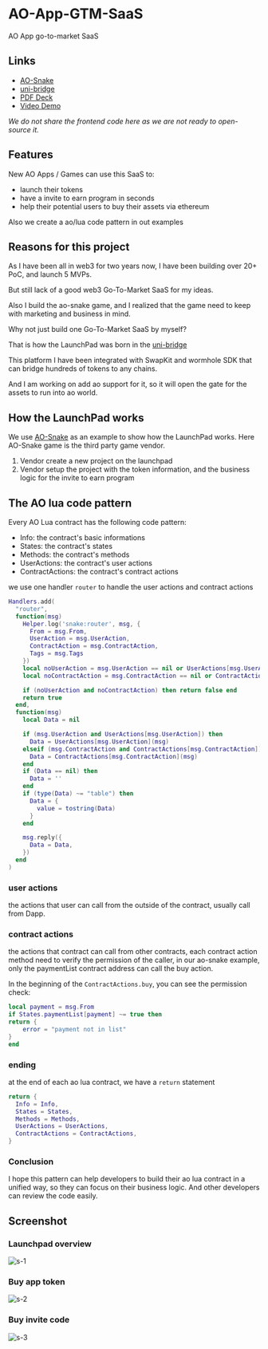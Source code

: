 # AO-App-GTM-SaaS

AO App go-to-market SaaS

## Links

- [AO-Snake](https://ao-snake.rwa-wallet.com)
- [uni-bridge](https://ub.rwa-wallet.com)
- [PDF Deck](./ao-app-gtm-saas.pdf)
- [Video Demo](https://www.loom.com/share/65cfebf614184058b968b163c5561780)

_We do not share the frontend code here as we are not ready to open-source it._

## Features

New AO Apps / Games can use this SaaS to:

- launch their tokens
- have a invite to earn program in seconds
- help their potential users to buy their assets via ethereum

Also we create a ao/lua code pattern in out examples

## Reasons for this project

As I have been all in web3 for two years now, I have been building over 20+ PoC, and launch 5 MVPs.

But still lack of a good web3 Go-To-Market SaaS for my ideas.

Also I build the ao-snake game, and I realized that the game need to keep with marketing and business in mind.

Why not just build one Go-To-Market SaaS by myself?

That is how the LaunchPad was born in the [uni-bridge](https://ub.rwa-wallet.com)

This platform I have been integrated with SwapKit and wormhole SDK that can bridge hundreds of tokens to any chains.

And I am working on add ao support for it, so it will open the gate for the assets to run into ao world.

## How the LaunchPad works

We use [AO-Snake](https://ao-snake.rwa-wallet.com) as an example to show how the LaunchPad works.
Here AO-Snake game is the third party game vendor.

1. Vendor create a new project on the launchpad
2. Vendor setup the project with the token information, and the business logic for the invite to earn program

## The AO lua code pattern

Every AO Lua contract has the following code pattern:

- Info: the contract's basic informations
- States: the contract's states
- Methods: the contract's methods
- UserActions: the contract's user actions
- ContractActions: the contract's contract actions

we use one handler `router` to handle the user actions and contract actions

```lua
Handlers.add(
  "router",
  function(msg)
    Helper.log('snake:router', msg, {
      From = msg.From,
      UserAction = msg.UserAction,
      ContractAction = msg.ContractAction,
      Tags = msg.Tags
    })
    local noUserAction = msg.UserAction == nil or UserActions[msg.UserAction] == nil
    local noContractAction = msg.ContractAction == nil or ContractActions[msg.ContractAction] == nil

    if (noUserAction and noContractAction) then return false end
    return true
  end,
  function(msg)
    local Data = nil

    if (msg.UserAction and UserActions[msg.UserAction]) then
      Data = UserActions[msg.UserAction](msg)
    elseif (msg.ContractAction and ContractActions[msg.ContractAction]) then
      Data = ContractActions[msg.ContractAction](msg)
    end
    if (Data == nil) then
      Data = ''
    end
    if (type(Data) ~= "table") then
      Data = {
        value = tostring(Data)
      }
    end

    msg.reply({
      Data = Data,
    })
  end
)
```

### user actions

the actions that user can call from the outside of the contract, usually call from Dapp.

### contract actions

the actions that contract can call from other contracts, each contract action method need to verify the permission of the caller, in our ao-snake example, only the paymentList contract address can call the buy action.

In the beginning of the `ContractActions.buy`, you can see the permission check:

```lua
local payment = msg.From
if States.paymentList[payment] ~= true then
return {
    error = "payment not in list"
}
end
```

### ending

at the end of each ao lua contract, we have a `return` statement

```lua
return {
  Info = Info,
  States = States,
  Methods = Methods,
  UserActions = UserActions,
  ContractActions = ContractActions,
}
```

### Conclusion

I hope this pattern can help developers to build their ao lua contract in a unified way, so they can focus on their business logic. And other developers can review the code easily.

## Screenshot

### Launchpad overview

![s-1](./s-1.png)

### Buy app token

![s-2](./s-2.png)

### Buy invite code

![s-3](./s-3.png)
